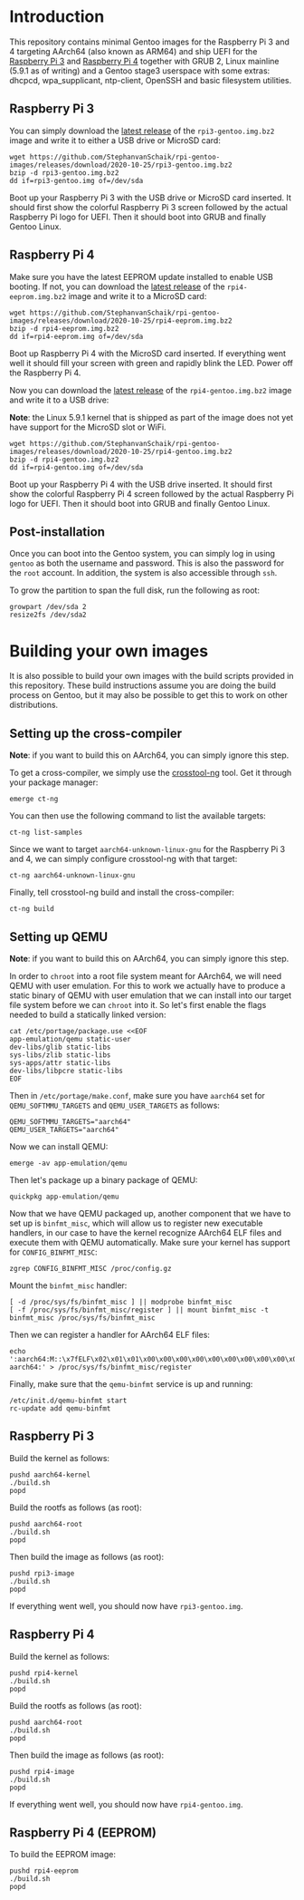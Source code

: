 # Introduction

This repository contains minimal Gentoo images for the Raspberry Pi 3 and 4 targeting AArch64 (also known as ARM64) and ship UEFI for the [Raspberry Pi 3](https://github.com/pftf/RPi3/) and [Raspberry Pi 4](https://github.com/pftf/RPi4) together with GRUB 2, Linux mainline (5.9.1 as of writing) and a Gentoo stage3 userspace with some extras: dhcpcd, wpa\_supplicant, ntp-client, OpenSSH and basic filesystem utilities.

## Raspberry Pi 3

You can simply download the [latest release](https://github.com/StephanvanSchaik/rpi-gentoo-images/releases) of the `rpi3-gentoo.img.bz2` image and write it to either a USB drive or MicroSD card:

```
wget https://github.com/StephanvanSchaik/rpi-gentoo-images/releases/download/2020-10-25/rpi3-gentoo.img.bz2
bzip -d rpi3-gentoo.img.bz2
dd if=rpi3-gentoo.img of=/dev/sda
```

Boot up your Raspberry Pi 3 with the USB drive or MicroSD card inserted. It should first show the colorful Raspberry Pi 3 screen followed by the actual Raspberry Pi logo for UEFI. Then it should boot into GRUB and finally Gentoo Linux.

## Raspberry Pi 4

Make sure you have the latest EEPROM update installed to enable USB booting. If not, you can download the [latest release](https://github.com/StephanvanSchaik/rpi-gentoo-images/releases) of the `rpi4-eeprom.img.bz2` image and write it to a MicroSD card:

```
wget https://github.com/StephanvanSchaik/rpi-gentoo-images/releases/download/2020-10-25/rpi4-eeprom.img.bz2
bzip -d rpi4-eeprom.img.bz2
dd if=rpi4-eeprom.img of=/dev/sda
```

Boot up Raspberry Pi 4 with the MicroSD card inserted. If everything went well it should fill your screen with green and rapidly blink the LED. Power off the Raspberry Pi 4.

Now you can download the [latest release](https://github.com/StephanvanSchaik/rpi-gentoo-images/releases/download/2020-10-25/rpi4-gentoo.img.bz2) of the `rpi4-gentoo.img.bz2` image and write it to a USB drive:

**Note**: the Linux 5.9.1 kernel that is shipped as part of the image does not yet have support for the MicroSD slot or WiFi.

```
wget https://github.com/StephanvanSchaik/rpi-gentoo-images/releases/download/2020-10-25/rpi4-gentoo.img.bz2
bzip -d rpi4-gentoo.img.bz2
dd if=rpi4-gentoo.img of=/dev/sda
```

Boot up your Raspberry Pi 4 with the USB drive inserted. It should first show the colorful Raspberry Pi 4 screen followed by the actual Raspberry Pi logo for UEFI. Then it should boot into GRUB and finally Gentoo Linux.

## Post-installation

Once you can boot into the Gentoo system, you can simply log in using `gentoo` as both the username and password. This is also the password for the `root` account. In addition, the system is also accessible through `ssh`.

To grow the partition to span the full disk, run the following as root:

```
growpart /dev/sda 2
resize2fs /dev/sda2
```

# Building your own images

It is also possible to build your own images with the build scripts provided in this repository. These build instructions assume you are doing the build process on Gentoo, but it may also be possible to get this to work on other distributions.

## Setting up the cross-compiler

**Note**: if you want to build this on AArch64, you can simply ignore this step.

To get a cross-compiler, we simply use the [crosstool-ng](https://crosstool-ng.github.io/) tool. Get it through your package manager:

```
emerge ct-ng
```

You can then use the following command to list the available targets:

```
ct-ng list-samples
```

Since we want to target `aarch64-unknown-linux-gnu` for the Raspberry Pi 3 and 4, we can simply configure crosstool-ng with that target:

```
ct-ng aarch64-unknown-linux-gnu
```

Finally, tell crosstool-ng build and install the cross-compiler:

```
ct-ng build
```

## Setting up QEMU

**Note**: if you want to build this on AArch64, you can simply ignore this step.

In order to `chroot` into a root file system meant for AArch64, we will need QEMU with user emulation. For this to work we actually have to produce a static binary of QEMU with user emulation that we can install into our target file system before we can `chroot` into it. So let's first enable the flags needed to build a statically linked version:

```
cat /etc/portage/package.use <<EOF
app-emulation/qemu static-user
dev-libs/glib static-libs
sys-libs/zlib static-libs
sys-apps/attr static-libs
dev-libs/libpcre static-libs
EOF
```

Then in `/etc/portage/make.conf`, make sure you have `aarch64` set for `QEMU_SOFTMMU_TARGETS` and `QEMU_USER_TARGETS` as follows:

```
QEMU_SOFTMMU_TARGETS="aarch64"
QEMU_USER_TARGETS="aarch64"
```

Now we can install QEMU:

```
emerge -av app-emulation/qemu
```

Then let's package up a binary package of QEMU:

```
quickpkg app-emulation/qemu
```

Now that we have QEMU packaged up, another component that we have to set up is `binfmt_misc`, which will allow us to register new executable handlers, in our case to have the kernel recognize AArch64 ELF files and execute them with QEMU automatically. Make sure your kernel has support for `CONFIG_BINFMT_MISC`:

```
zgrep CONFIG_BINFMT_MISC /proc/config.gz
```

Mount the `binfmt_misc` handler:

```
[ -d /proc/sys/fs/binfmt_misc ] || modprobe binfmt_misc
[ -f /proc/sys/fs/binfmt_misc/register ] || mount binfmt_misc -t binfmt_misc /proc/sys/fs/binfmt_misc
```

Then we can register a handler for AArch64 ELF files:

```
echo ':aarch64:M::\x7fELF\x02\x01\x01\x00\x00\x00\x00\x00\x00\x00\x00\x00\x02\x00\xb7:\xff\xff\xff\xff\xff\xff\xff\xfc\xff\xff\xff\xff\xff\xff\xff\xff\xfe\xff\xff:/usr/bin/qemu-aarch64:' > /proc/sys/fs/binfmt_misc/register
```

Finally, make sure that the `qemu-binfmt` service is up and running:

```
/etc/init.d/qemu-binfmt start
rc-update add qemu-binfmt
```

## Raspberry Pi 3

Build the kernel as follows:

```
pushd aarch64-kernel
./build.sh
popd
```

Build the rootfs as follows (as root):

```
pushd aarch64-root
./build.sh
popd
```

Then build the image as follows (as root):

```
pushd rpi3-image
./build.sh
popd
```

If everything went well, you should now have `rpi3-gentoo.img`.

## Raspberry Pi 4

Build the kernel as follows:

```
pushd rpi4-kernel
./build.sh
popd
```

Build the rootfs as follows (as root):

```
pushd aarch64-root
./build.sh
popd
```

Then build the image as follows (as root):

```
pushd rpi4-image
./build.sh
popd
```

If everything went well, you should now have `rpi4-gentoo.img`.

## Raspberry Pi 4 (EEPROM)

To build the EEPROM image:

```
pushd rpi4-eeprom
./build.sh
popd
```
